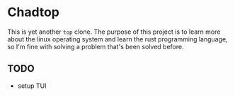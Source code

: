 # Chadtop
This is yet another `top` clone. The purpose of this project is to learn more
about the linux operating system and learn the rust programming language, so
I'm fine with solving a problem that's been solved before.

## TODO
- setup TUI

